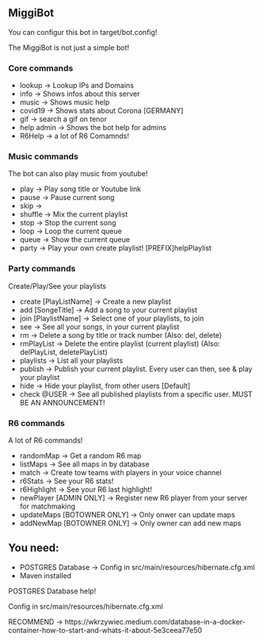 <h2>MiggiBot</h2>
<p>You can configur this bot in target/bot.config!</p>
<p>The MiggiBot is not just a simple bot!</p>
<h3>Core commands</h3>
<ul>
    <li>lookup -> Lookup IPs and Domains</li>
    <li>info -> Shows infos about this server</li>
    <li>music -> Shows music help</li>
    <li>covid19 -> Shows stats about Corona [GERMANY]</li>
    <li>gif -> search a gif on tenor</li>
    <li>help admin -> Shows the bot help for admins</li>
    <li>R6Help -> a lot of R6 Comamnds!</li>
</ul>
<h3>Music commands</h3>
<p>The bot can also play music from youtube!</p>
<ul>
    <li>play -> Play song title or Youtube link</li>
    <li>pause -> Pause current song</li>
    <li>skip -> </li>
    <li>shuffle -> Mix the current playlist</li>
    <li>stop -> Stop the current song</li>
    <li>loop -> Loop the current queue</li>
    <li>queue -> Show the current queue</li>
    <li>party -> Play your own create playlist! [PREFIX]helpPlaylist</li>
</ul>
<h3>Party commands</h3>
<p>Create/Play/See your playlists</p>
<ul>
    <li>create [PlayListName] -> Create a new playlist</li>
    <li>add [SongeTitle] -> Add a song to your current playlist</li>
    <li>join [PlaylistName] -> Select one of your playlists, to join</li>
    <li>see -> See all your songs, in your current playlist</li>
    <li>rm -> Delete a song by title or track number (Also: del, delete)</li>
    <li>rmPlayList -> Delete the entire playlist (current playlist) (Also: delPlayList, deletePlayList)</li>
    <li>playlists -> List all your playlists</li>
    <li>publish -> Publish your current playlist. Every user can then, see & play your playlist</li>
    <li>hide -> Hide your playlist, from other users [Default]</li>
    <li>check @USER -> See all published playlists from a specific user. MUST BE AN ANNOUNCEMENT!</li>
</ul>
<h3>R6 commands</h3>
<p>A lot of R6 commands!</p>
<ul>
    <li>randomMap -> Get a random R6 map</li>
    <li>listMaps -> See all maps in by database</li>
    <li>match -> Create tow teams with players in your voice channel</li>
    <li>r6Stats -> See your R6 stats!</li>
    <li>r6Highlight -> See your R6 last highlight!</li>
    <li>newPlayer [ADMIN ONLY] -> Register new R6 player from your server for matchmaking</li>
    <li>updateMaps [BOTOWNER ONLY] -> Only onwer can update maps</li>
    <li>addNewMap [BOTOWNER ONLY] -> Only owner can add new maps</li>
</ul>
<h2>You need:</h2>
<ul>
    <li>POSTGRES Database -> Config in src/main/resources/hibernate.cfg.xml</li>
    <li>Maven installed</li>
</ul>
<p>POSTGRES Database help!</p>
<p>Config in src/main/resources/hibernate.cfg.xml</p>
<p>RECOMMEND -> https://wkrzywiec.medium.com/database-in-a-docker-container-how-to-start-and-whats-it-about-5e3ceea77e50</p>
